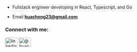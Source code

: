 - Fullstack engineer developing in React, Typescript, and Go

- Email **huacheng23@gmail.com**

<h3 align="left">Connect with me:</h3>
<p align="left">
<a href="https://linkedin.com/in/huacheng23" target="blank"><img align="center" src="https://raw.githubusercontent.com/rahuldkjain/github-profile-readme-generator/master/src/images/icons/Social/linked-in-alt.svg" alt="linkedin" height="30" width="40" /></a>
<a href="https://instagram.com/huacheng" target="blank"><img align="center" src="https://raw.githubusercontent.com/rahuldkjain/github-profile-readme-generator/master/src/images/icons/Social/instagram.svg" alt="@huacheng" height="30" width="40" /></a>
</p>

